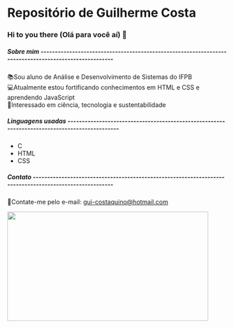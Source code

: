 # Repositório de Guilherme Costa
### Hi to you there (Olá para você aí) 👋
##### Sobre mim ------------------------------------------------------------------------------------------------------
📚Sou aluno de Análise e Desenvolvimento de Sistemas do IFPB  
💻Atualmente estou fortificando conhecimentos em HTML e CSS e aprendendo JavaScript  
🌱Interessado em ciência, tecnologia e sustentabilidade 
##### Linguagens usadas ----------------------------------------------------------------------------------------------
* C
* HTML
* CSS
##### Contato --------------------------------------------------------------------------------------------------------
📧Contate-me pelo e-mail: gui-costaquino@hotmail.com  

<img src="https://www.wallpapers13.com/wp-content/uploads/2018/11/Dolomiti-Italy-Autumn-Lago-Antorno-landscape-photography-Desktop-HD-Wallpaper-For-PC-Tablet-And-Mobile-3840x2400-915x515.jpg" width="460" height="250"/>
